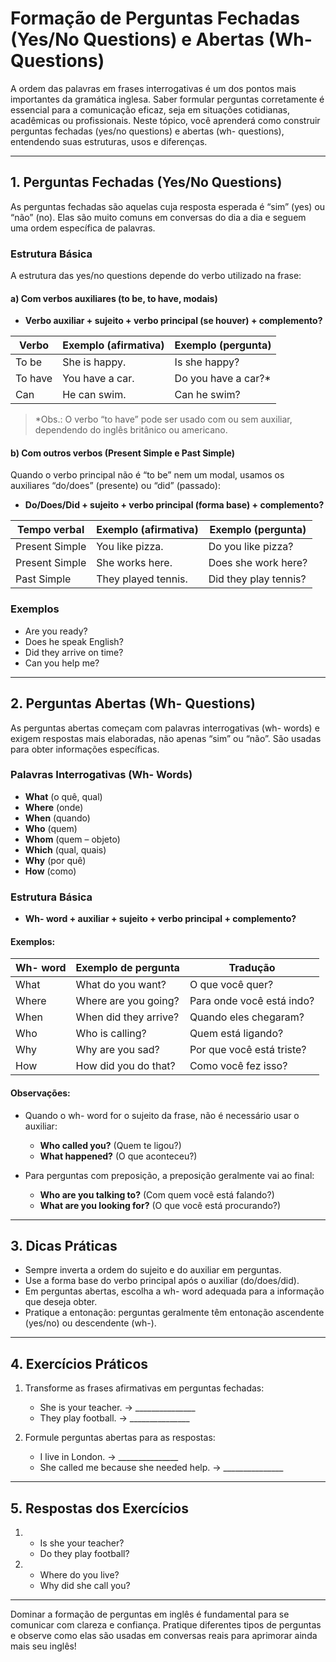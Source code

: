 
# Formação de Perguntas Fechadas (Yes/No Questions) e Abertas (Wh- Questions)

A ordem das palavras em frases interrogativas é um dos pontos mais importantes da gramática inglesa. Saber formular perguntas corretamente é essencial para a comunicação eficaz, seja em situações cotidianas, acadêmicas ou profissionais. Neste tópico, você aprenderá como construir perguntas fechadas (yes/no questions) e abertas (wh- questions), entendendo suas estruturas, usos e diferenças.

---

## 1. Perguntas Fechadas (Yes/No Questions)

As perguntas fechadas são aquelas cuja resposta esperada é “sim” (yes) ou “não” (no). Elas são muito comuns em conversas do dia a dia e seguem uma ordem específica de palavras.

### Estrutura Básica

A estrutura das yes/no questions depende do verbo utilizado na frase:

#### a) Com verbos auxiliares (to be, to have, modais)

- **Verbo auxiliar + sujeito + verbo principal (se houver) + complemento?**

| Verbo | Exemplo (afirmativa) | Exemplo (pergunta)         |
|-------|----------------------|----------------------------|
| To be | She is happy.        | Is she happy?              |
| To have | You have a car.    | Do you have a car?*        |
| Can   | He can swim.         | Can he swim?               |

> *Obs.: O verbo “to have” pode ser usado com ou sem auxiliar, dependendo do inglês britânico ou americano.

#### b) Com outros verbos (Present Simple e Past Simple)

Quando o verbo principal não é “to be” nem um modal, usamos os auxiliares “do/does” (presente) ou “did” (passado):

- **Do/Does/Did + sujeito + verbo principal (forma base) + complemento?**

| Tempo verbal   | Exemplo (afirmativa) | Exemplo (pergunta)   |
|----------------|----------------------|----------------------|
| Present Simple | You like pizza.      | Do you like pizza?   |
| Present Simple | She works here.      | Does she work here?  |
| Past Simple    | They played tennis.  | Did they play tennis?|

### Exemplos

- Are you ready?
- Does he speak English?
- Did they arrive on time?
- Can you help me?

---

## 2. Perguntas Abertas (Wh- Questions)

As perguntas abertas começam com palavras interrogativas (wh- words) e exigem respostas mais elaboradas, não apenas “sim” ou “não”. São usadas para obter informações específicas.

### Palavras Interrogativas (Wh- Words)

- **What** (o quê, qual)
- **Where** (onde)
- **When** (quando)
- **Who** (quem)
- **Whom** (quem – objeto)
- **Which** (qual, quais)
- **Why** (por quê)
- **How** (como)

### Estrutura Básica

- **Wh- word + auxiliar + sujeito + verbo principal + complemento?**

#### Exemplos:

| Wh- word | Exemplo de pergunta           | Tradução                  |
|----------|------------------------------|---------------------------|
| What     | What do you want?            | O que você quer?          |
| Where    | Where are you going?         | Para onde você está indo? |
| When     | When did they arrive?        | Quando eles chegaram?     |
| Who      | Who is calling?              | Quem está ligando?        |
| Why      | Why are you sad?             | Por que você está triste? |
| How      | How did you do that?         | Como você fez isso?       |

#### Observações:

- Quando o wh- word for o sujeito da frase, não é necessário usar o auxiliar:
  - **Who called you?** (Quem te ligou?)
  - **What happened?** (O que aconteceu?)

- Para perguntas com preposição, a preposição geralmente vai ao final:
  - **Who are you talking to?** (Com quem você está falando?)
  - **What are you looking for?** (O que você está procurando?)

---

## 3. Dicas Práticas

- Sempre inverta a ordem do sujeito e do auxiliar em perguntas.
- Use a forma base do verbo principal após o auxiliar (do/does/did).
- Em perguntas abertas, escolha a wh- word adequada para a informação que deseja obter.
- Pratique a entonação: perguntas geralmente têm entonação ascendente (yes/no) ou descendente (wh-).

---

## 4. Exercícios Práticos

1. Transforme as frases afirmativas em perguntas fechadas:
   - She is your teacher. → _______________
   - They play football. → _______________

2. Formule perguntas abertas para as respostas:
   - I live in London. → _______________
   - She called me because she needed help. → _______________

---

## 5. Respostas dos Exercícios

1. 
   - Is she your teacher?
   - Do they play football?

2.
   - Where do you live?
   - Why did she call you?

---

Dominar a formação de perguntas em inglês é fundamental para se comunicar com clareza e confiança. Pratique diferentes tipos de perguntas e observe como elas são usadas em conversas reais para aprimorar ainda mais seu inglês!
```
